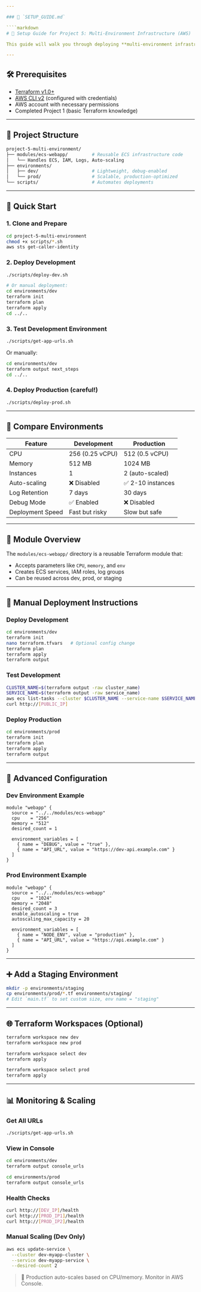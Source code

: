 ```yaml
---

### 📘 `SETUP_GUIDE.md`

````markdown
# 🚀 Setup Guide for Project 5: Multi-Environment Infrastructure (AWS)

This guide will walk you through deploying **multi-environment infrastructure** using Terraform and AWS ECS. You'll create reusable modules, deploy to both development and production environments, and understand how to manage resources with confidence.

---
```


## 🛠️ Prerequisites

- [Terraform v1.0+](https://www.terraform.io/downloads.html)
- [AWS CLI v2](https://aws.amazon.com/cli/) (configured with credentials)
- AWS account with necessary permissions
- Completed Project 1 (basic Terraform knowledge)

---

## 🧱 Project Structure

```bash
project-5-multi-environment/
├── modules/ecs-webapp/         # Reusable ECS infrastructure code
│   └── Handles ECS, IAM, Logs, Auto-scaling
├── environments/
│   ├── dev/                    # Lightweight, debug-enabled
│   └── prod/                   # Scalable, production-optimized
└── scripts/                    # Automates deployments
````

---

## 🔁 Quick Start

### 1. Clone and Prepare

```bash
cd project-5-multi-environment
chmod +x scripts/*.sh
aws sts get-caller-identity
```

### 2. Deploy Development

```bash
./scripts/deploy-dev.sh

# Or manual deployment:
cd environments/dev
terraform init
terraform plan
terraform apply
cd ../..
```

### 3. Test Development Environment

```bash
./scripts/get-app-urls.sh
```

Or manually:

```bash
cd environments/dev
terraform output next_steps
cd ../..
```

### 4. Deploy Production (careful!)

```bash
./scripts/deploy-prod.sh
```

---

## 🧪 Compare Environments

| Feature          | Development     | Production       |
| ---------------- | --------------- | ---------------- |
| CPU              | 256 (0.25 vCPU) | 512 (0.5 vCPU)   |
| Memory           | 512 MB          | 1024 MB          |
| Instances        | 1               | 2 (auto-scaled)  |
| Auto-scaling     | ❌ Disabled      | ✅ 2-10 instances |
| Log Retention    | 7 days          | 30 days          |
| Debug Mode       | ✅ Enabled       | ❌ Disabled       |
| Deployment Speed | Fast but risky  | Slow but safe    |

---

## 🧩 Module Overview

The `modules/ecs-webapp/` directory is a reusable Terraform module that:

* Accepts parameters like `CPU`, `memory`, and `env`
* Creates ECS services, IAM roles, log groups
* Can be reused across dev, prod, or staging

---

## 🔧 Manual Deployment Instructions

### Deploy Development

```bash
cd environments/dev
terraform init
nano terraform.tfvars   # Optional config change
terraform plan
terraform apply
terraform output
```

### Test Development

```bash
CLUSTER_NAME=$(terraform output -raw cluster_name)
SERVICE_NAME=$(terraform output -raw service_name)
aws ecs list-tasks --cluster $CLUSTER_NAME --service-name $SERVICE_NAME
curl http://[PUBLIC_IP]
```

### Deploy Production

```bash
cd environments/prod
terraform init
terraform plan
terraform apply
terraform output
```

---

## 🔄 Advanced Configuration

### Dev Environment Example

```hcl
module "webapp" {
  source = "../../modules/ecs-webapp"
  cpu    = "256"
  memory = "512"
  desired_count = 1

  environment_variables = [
    { name = "DEBUG", value = "true" },
    { name = "API_URL", value = "https://dev-api.example.com" }
  ]
}
```

### Prod Environment Example

```hcl
module "webapp" {
  source = "../../modules/ecs-webapp"
  cpu    = "1024"
  memory = "2048"
  desired_count = 3
  enable_autoscaling = true
  autoscaling_max_capacity = 20

  environment_variables = [
    { name = "NODE_ENV", value = "production" },
    { name = "API_URL", value = "https://api.example.com" }
  ]
}
```

---

## ➕ Add a Staging Environment

```bash
mkdir -p environments/staging
cp environments/prod/*.tf environments/staging/
# Edit `main.tf` to set custom size, env name = "staging"
```

---

## 🌐 Terraform Workspaces (Optional)

```bash
terraform workspace new dev
terraform workspace new prod

terraform workspace select dev
terraform apply

terraform workspace select prod
terraform apply
```

---

## 📊 Monitoring & Scaling

### Get All URLs

```bash
./scripts/get-app-urls.sh
```

### View in Console

```bash
cd environments/dev
terraform output console_urls

cd environments/prod
terraform output console_urls
```

### Health Checks

```bash
curl http://[DEV_IP]/health
curl http://[PROD_IP1]/health
curl http://[PROD_IP2]/health
```

### Manual Scaling (Dev Only)

```bash
aws ecs update-service \
  --cluster dev-myapp-cluster \
  --service dev-myapp-service \
  --desired-count 2
```

> 🔁 Production auto-scales based on CPU/memory. Monitor in AWS Console.
